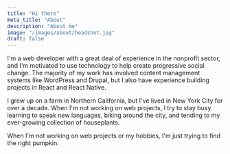 ```yaml
---
title: "Hi there"
meta_title: "About"
description: "About me"
image: "/images/about/headshot.jpg"
draft: false
---
```


I'm a web developer with a great deal of experience in the nonprofit sector, and I'm motivated to use technology to help create progressive social change. The majority of my work has involved content management systems like WordPress and Drupal, but I also have experience building projects in React and React Native.

I grew up on a farm in Northern California, but I've lived in New York City for over a decade. When I'm not working on web projects, I try to stay busy learning to speak new languages, biking around the city, and tending to my ever-growing collection of houseplants.

When I'm not working on web projects or my hobbies, I'm just trying to find the right pumpkin.